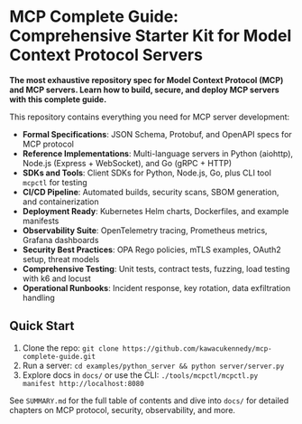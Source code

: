 # MCP Complete Guide: Comprehensive Starter Kit for Model Context Protocol Servers

**The most exhaustive repository spec for Model Context Protocol (MCP) and MCP servers. Learn how to build, secure, and deploy MCP servers with this complete guide.**

This repository contains everything you need for MCP server development:
- **Formal Specifications**: JSON Schema, Protobuf, and OpenAPI specs for MCP protocol
- **Reference Implementations**: Multi-language servers in Python (aiohttp), Node.js (Express + WebSocket), and Go (gRPC + HTTP)
- **SDKs and Tools**: Client SDKs for Python, Node.js, Go, plus CLI tool `mcpctl` for testing
- **CI/CD Pipeline**: Automated builds, security scans, SBOM generation, and containerization
- **Deployment Ready**: Kubernetes Helm charts, Dockerfiles, and example manifests
- **Observability Suite**: OpenTelemetry tracing, Prometheus metrics, Grafana dashboards
- **Security Best Practices**: OPA Rego policies, mTLS examples, OAuth2 setup, threat models
- **Comprehensive Testing**: Unit tests, contract tests, fuzzing, load testing with k6 and locust
- **Operational Runbooks**: Incident response, key rotation, data exfiltration handling

## Quick Start
1. Clone the repo: `git clone https://github.com/kawacukennedy/mcp-complete-guide.git`
2. Run a server: `cd examples/python_server && python server/server.py`
3. Explore docs in `docs/` or use the CLI: `./tools/mcpctl/mcpctl.py manifest http://localhost:8080`

See `SUMMARY.md` for the full table of contents and dive into `docs/` for detailed chapters on MCP protocol, security, observability, and more.
